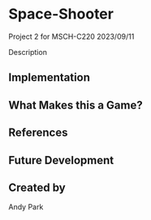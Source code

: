 # Space-Shooter
Project 2 for MSCH-C220
2023/09/11

Description

## Implementation

## What Makes this a Game?

## References

## Future Development

## Created by
Andy Park
